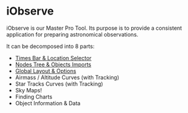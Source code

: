 # iObserve

iObserve is our Master Pro Tool. Its purpose is to provide a consistent application for preparing astronomical
observations. 

<ThemedImage prefix="iobserve-4k" alt="iObserve V3 in 4k - V4 screenshot is coming soon"/>

It can be decomposed into 8 parts:

* [Times Bar & Location Selector](./iobserve/timesbar)
* [Nodes Tree & Objects Imports](./iobserve/nodestree)
* [Global Layout & Options](./iobserve/layoutoptions)
* Airmass / Altitude Curves (with Tracking)
* Star Tracks Curves (with Tracking)
* Sky Maps! <Badge type="tip" text="New in V4!" />
* Finding Charts
* Object Information & Data 
